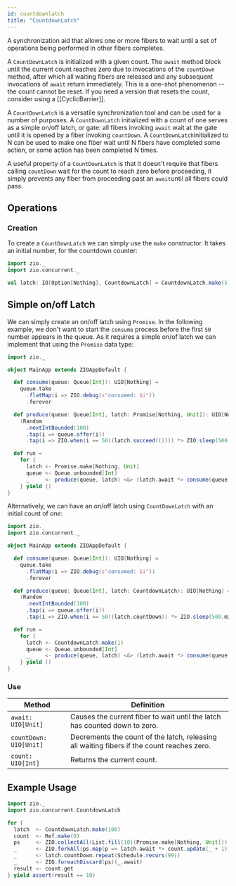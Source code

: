 ```yaml
---
id: countdownlatch
title: "CountdownLatch"
---
```

A synchronization aid that allows one or more fibers to wait until a set of operations being performed in other fibers
completes.

A `CountDownLatch` is initialized with a given count. The `await` method block until the current count reaches zero due
to invocations of the `countDown` method, after which all waiting fibers are released and any subsequent invocations
of `await` return immediately. This is a one-shot phenomenon -- the count cannot be reset. If you need a version that
resets the count, consider using a [[CyclicBarrier]].

A `CountDownLatch` is a versatile synchronization tool and can be used for a number of purposes. A `CountDownLatch`
initialized with a count of one serves as a simple on/off latch, or gate: all fibers invoking `await` wait at the gate
until it is opened by a fiber invoking `countDown`. A `CountDownLatch`initialized to N can be used to make one fiber
wait until N fibers have completed some action, or some action has been completed N times.

A useful property of a `CountDownLatch` is that it doesn't require that fibers calling `countDown` wait for the count to
reach zero before proceeding, it simply prevents any fiber from proceeding past an `await`until all fibers could pass.

## Operations

### Creation

To create a `CountDownLatch` we can simply use the `make` constructor. It takes an initial number, for the countdown counter:

```scala mdoc:compile-only
import zio._
import zio.concurrent._

val latch: IO[Option[Nothing], CountdownLatch] = CountdownLatch.make(5)
```

## Simple on/off Latch

We can simply create an on/off latch using `Promise`. In the following example, we don't want to start the `consume` process before the first `50` number appears in the queue. As it requires a simple on/of latch we can implement that using the `Promise` data type:

```scala mdoc:compile-only
import zio._

object MainApp extends ZIOAppDefault {

  def consume(queue: Queue[Int]): UIO[Nothing] =
    queue.take
      .flatMap(i => ZIO.debug(s"consumed: $i"))
      .forever

  def produce(queue: Queue[Int], latch: Promise[Nothing, Unit]): UIO[Nothing] =
    (Random
      .nextIntBounded(100)
      .tap(i => queue.offer(i))
      .tap(i => ZIO.when(i == 50)(latch.succeed(()))) *> ZIO.sleep(500.millis)).forever

  def run =
    for {
      latch <- Promise.make[Nothing, Unit]
      queue <- Queue.unbounded[Int]
      _     <- produce(queue, latch) <&> (latch.await *> consume(queue))
    } yield ()
}
```

Alternatively, we can have an on/off latch using `CountDownLatch` with an initial count of _one_:

```scala mdoc:compile-only
import zio._
import zio.concurrent._

object MainApp extends ZIOAppDefault {

  def consume(queue: Queue[Int]): UIO[Nothing] =
    queue.take
      .flatMap(i => ZIO.debug(s"consumed: $i"))
      .forever

  def produce(queue: Queue[Int], latch: CountdownLatch): UIO[Nothing] =
    (Random
      .nextIntBounded(100)
      .tap(i => queue.offer(i))
      .tap(i => ZIO.when(i == 50)(latch.countDown)) *> ZIO.sleep(500.millis)).forever

  def run =
    for {
      latch <- CountdownLatch.make(1)
      queue <- Queue.unbounded[Int]
      _     <- produce(queue, latch) <&> (latch.await *> consume(queue))
    } yield ()
}
```

### Use

| Method                 | Definition                                                                                 |
|------------------------|--------------------------------------------------------------------------------------------|
| `await: UIO[Unit]`     | Causes the current fiber to wait until the latch has counted down to zero.                 |
| `countDown: UIO[Unit]` | Decrements the count of the latch, releasing all waiting fibers if the count reaches zero. |
| `count: UIO[Int]`      | Returns the current count.                                                                 |

## Example Usage

```scala mdoc:silent
import zio._
import zio.concurrent.CountdownLatch

for {
  latch  <- CountdownLatch.make(100)
  count  <- Ref.make(0)
  ps     <- ZIO.collectAll(List.fill(10)(Promise.make[Nothing, Unit]))
  _      <- ZIO.forkAll(ps.map(p => latch.await *> count.update(_ + 1) *> p.succeed(())))
  _      <- latch.countDown.repeat(Schedule.recurs(99))
  _      <- ZIO.foreachDiscard(ps)(_.await)
  result <- count.get
} yield assert(result == 10)
```